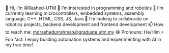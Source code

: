 👋 Hi, I’m @Rashed-UTM
👀 I’m interested in programming and robotics
🌱 I’m currently learning microcontrollers, embedded systems, assembly language, C++, HTML, CSS, JS, Java
💞️ I’m looking to collaborate on robotics projects, backend development and frontend development
📫 How to reach me: mdrashedurrahman@graduate.utm.my
😄 Pronouns: He/Him
⚡ Fun fact: I enjoy building automation systems and experimenting with AI in my free time!

<!---
Rashed-UTM/Rashed-UTM is a ✨ special ✨ repository because its `README.md` (this file) appears on your GitHub profile.
You can click the Preview link to take a look at your changes.
--->
